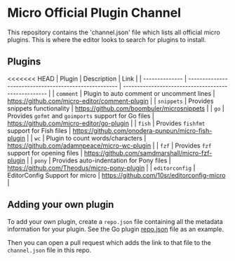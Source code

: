 # Micro Official Plugin Channel

This repository contains the 'channel.json' file which lists all official micro plugins. This is where the editor looks to search for plugins to install.

## Plugins

<<<<<<< HEAD
| Plugin         | Description                                           | Link                                                |
| -------------- | ----------------------------------------------------- | --------------------------------------------------- |
| `comment`      | Plugin to auto comment or uncomment lines             | https://github.com/micro-editor/comment-plugin      |
| `snippets`     | Provides snippets functionality                       | https://github.com/boombuler/microsnippets          |
| `go`           | Provides `gofmt` and `goimports` support for Go files | https://github.com/micro-editor/go-plugin           |
| `fish`         | Provides `fishfmt` support for Fish files             | https://github.com/onodera-punpun/micro-fish-plugin |
| `wc`           | Plugin to count words/characters                      | https://github.com/adamnpeace/micro-wc-plugin       |
| `fzf`          | Provides `fzf` support for opening files              | https://github.com/samdmarshall/micro-fzf-plugin    |
| `pony`         | Provides auto-indentation for Pony files              | https://github.com/Theodus/micro-pony-plugin        |
| `editorconfig` | EditorConfig Support for micro                        | https://github.com/10sr/editorconfig-micro          |

## Adding your own plugin

To add your own plugin, create a `repo.json` file containing all the metadata information for your plugin. See the Go plugin [repo.json](https://github.com/micro-editor/go-plugin/blob/master/repo.json) file as an example.

Then you can open a pull request which adds the link to that file to the `channel.json` file in this repo.
